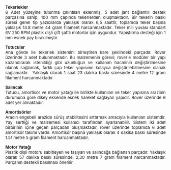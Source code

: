 <p align="justify"><font size="2">
<b>Tekerlekler</b><br>
6 Adet yüzeyine tutunma çıkıntıları 
eklenmiş, 5 adet jant bağlantılı destek parçasına sahip, 100 mm çapında 
tekerlerden oluşmaktadır. Bir tekerin baskı süresi genel tip yazıcılarda 
yaklaşık olarak 6,5 saattir, toplamda teker başına yaklaşık 14.8 metre 44 gram 
filament harcanmaktadır. Teker mili yuvası standart 6V 250 RPM plastik dişli çift 
şaftlı motorlar için uygundur. Yapıştırma desteği için 1 mm esnek pay 
bırakılmıştır.</font></p>
<p align="justify"><b><font size="2">Tutucular</font></b><font size="2"><br>
Ana gövde ile tekerlek sistemini birleştiren kare 
şeklindeki parçadır. Rover üzerinde 3 adet bulunmaktadır. Bu malzemenin görevi; 
rover'e modüler bir yapı kazandırarak istenildiği gibi uzunluğun ve kullanım 
hacminin değiştirilmesine olanak sağlamak, farklı çap teker yapısının kolayca 
değiştirilebilmesine olanak sağlamaktır.&nbsp; Yaklaşık olarak 1 saat 23 dakika 
baskı süresinde 4 metre 12 gram filament&nbsp;harcanmaktadır.&nbsp;&nbsp;&nbsp; </font>
</p>
<p align="justify"><b><font size="2">Salıncak</font></b><font size="2"><br>
Tutucu, amortisör ve motor yatağı ile birlikte 
kullanılan ve teker yapısına arazinin durumuna göre dikey eksende esnek hareket 
sağlayan yapıdır. Rover üzerinde 6 adet yer almaktadır.</font></p>
<p align="justify"><b><font size="2">Amortisörler<br>
</font></b><font size="2">Aracın engebeli arazide sürüş stabilitesini arttırmak amacıyla 
kullanılan sistemdir. Yay sertliği ve malzemesi kullanıcı tarafından 
ayarlanabilir. Sistem iki adet birbirinin içine geçen parçadan oluşmaktadır, 
rover üzerinde toplamda 6 adet amortisör takımı vardır. Amortisör başına 
yaklaşık olarak 4 dakika baskı süresinde 1.51 metre 5 gram filament harcanmaktadır.</font></p>
<p align="justify"><font size="2"><b>Motor Yatağı</b><br>
Plastik dişli motoru sabitleyen ve taşıyan ve salıncağa bağlanan parçadır. 
Yaklaşık olarak 57 dakika baskı süresinde, 2,30 metre 7 gram filament harcanmaktadır. Parçanın destekli basılması önerilir.</font></p>

